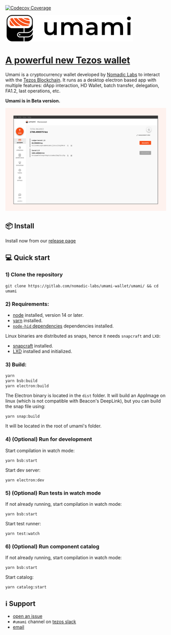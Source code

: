 [![Codecov Coverage](https://img.shields.io/codecov/c/gitlab/nomadic-labs/ref-wallet/coverage.svg?style=flat-square)](https://codecov.io/gl/nomadic-labs/ref-wallet)

![umami logo](img/umami-logo.svg "umami-screenshot")

# [A powerful new Tezos wallet](https://umamiwallet.com)

Umami is a cryptocurrency wallet developed by [Nomadic
Labs](https://www.nomadic-labs.com/) to interact with the [Tezos
Blockchain](https://tezos.com/). It runs as a desktop electron based app with
multiple features: dApp interaction, HD Wallet, batch transfer, delegation,
FA1.2, last operations, etc.

**Umami is in Beta version.**

![umami screenshot](img/screenshot.png "umami-screenshot")

## 📦 Install

Install now from our [release page](https://gitlab.com/nomadic-labs/umami-wallet/umami/-/releases)

## 💻 Quick start

### 1) Clone the repository

```
git clone https://gitlab.com/nomadic-labs/umami-wallet/umami/ && cd umami
```

### 2) Requirements:

- [node](https://nodejs.org) installed, version 14 or later.
- [yarn](https://yarnpkg.com) installed.
- [`node-hid` dependencies](https://github.com/node-hid/node-hid) dependencies installed.

Linux binaries are distributed as snaps, hence it needs `snapcraft` and `LXD`:

- [snapcraft](https://snapcraft.io/docs/snapcraft-overview) installed.
- [LXD](https://snapcraft.io/docs/build-on-lxd) installed and initialized.

### 3) Build:

```
yarn
yarn bsb:build
yarn electron:build
```

The Electron binary is located in the `dist` folder. It will build an AppImage
on linux (which is not compatible with Beacon's DeepLink), but you can build the snap file using:

```
yarn snap:build
```

It will be located in the root of umami's folder.

### 4) (Optional) Run for development

Start compilation in watch mode:

```
yarn bsb:start
```

Start dev server:

```
yarn electron:dev
```

### 5) (Optional) Run tests in watch mode

If not already running, start compilation in watch mode:

```
yarn bsb:start
```

Start test runner:

```
yarn test:watch
```

### 6) (Optional) Run component catalog

If not already running, start compilation in watch mode:

```
yarn bsb:start
```

Start catalog:

```
yarn catalog:start
```

## ℹ️ Support

- [open an issue](https://gitlab.com/nomadic-labs/umami-wallet/testruns/-/issues/new?issuable_template=support)
- `#umami` channel on [tezos slack](https://tezos-dev.slack.com)
- [email](mailto:incoming+nomadic-labs-umami-wallet-umami-20392089-issue-@incoming.gitlab.com)

